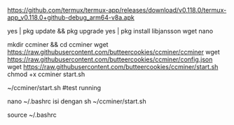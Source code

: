 https://github.com/termux/termux-app/releases/download/v0.118.0/termux-app_v0.118.0+github-debug_arm64-v8a.apk

yes | pkg update && pkg upgrade
yes | pkg install libjansson wget nano

mkdir ccminer && cd ccminer
wget https://raw.githubusercontent.com/butteercookies/ccminer/ccminer
wget https://raw.githubusercontent.com/butteercookies/ccminer/config.json
wget https://raw.githubusercontent.com/butteercookies/ccminer/start.sh
chmod +x ccminer start.sh

~/ccminer/start.sh #test running

nano ~/.bashrc isi dengan sh ~/ccminer/start.sh 

source ~/.bashrc
